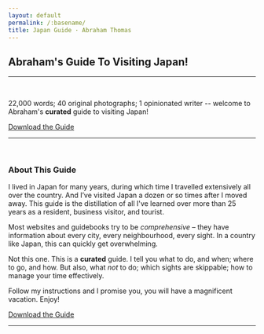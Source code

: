 ```yaml
---
layout: default
permalink: /:basename/
title: Japan Guide · Abraham Thomas
---
```


## Abraham's Guide To Visiting Japan!

---
<br/>

22,000 words; 40 original photographs; 1 opinionated writer --  welcome to Abraham's **curated** guide to visiting Japan! 

<a href="/assets/docs/Japan-Guide-2023.pdf" download>  Download the Guide</a>


----

<br/> 

### About This Guide

I lived in Japan for many years, during which time I travelled extensively all over the country.  And I’ve visited Japan a dozen or so times after I moved away.  This guide is the distillation of all I've learned over more than 25 years as a resident, business visitor, and tourist. 

Most websites and guidebooks try to be *comprehensive* – they have information about every city, every neighbourhood, every sight.  In a country like Japan, this can quickly get overwhelming. 

Not this one.  This is a **curated** guide.  I tell you what to do, and when; where to go, and how.  But also, what *not* to do; which sights are skippable; how to manage your time effectively.  

Follow my instructions and I promise you, you will have a magnificent vacation.  Enjoy!

<a href="/assets/docs/Japan-Guide-2023.pdf" download>  Download the Guide</a>

----

<br/> 
<br/> 
<br/> 
